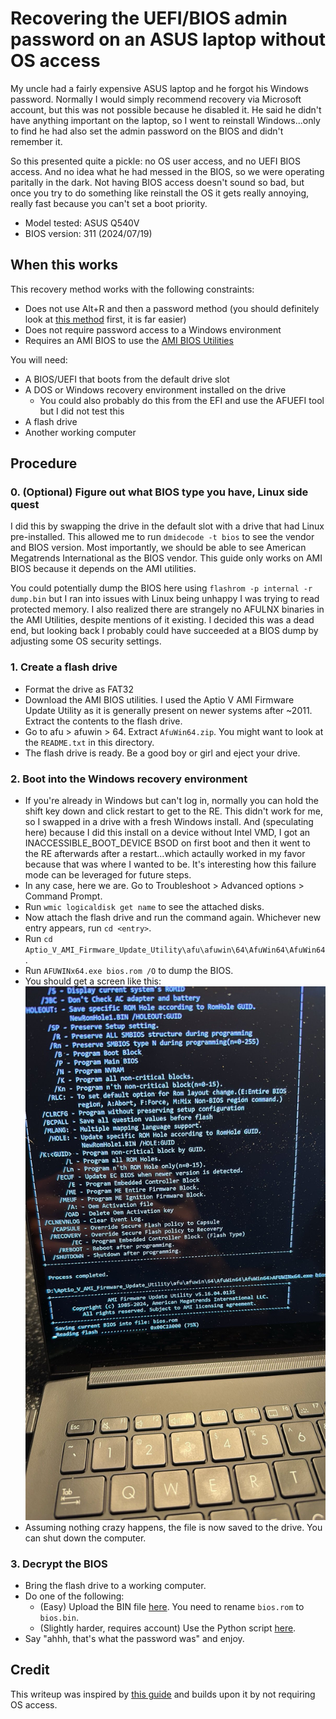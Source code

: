 # Recovering the UEFI/BIOS admin password on an ASUS laptop without OS access

My uncle had a fairly expensive ASUS laptop and he forgot his Windows password.
Normally I would simply recommend recovery via Microsoft account, but this was
not possible because he disabled it. He said he didn't have anything important
on the laptop, so I went to reinstall Windows...only to find he had also set
the admin password on the BIOS and didn't remember it.

So this presented quite a pickle: no OS user access, and no UEFI BIOS access. And no
idea what he had messed in the BIOS, so we were operating paritally in the dark.
Not having BIOS access doesn't sound so bad, but once you try to do something
like reinstall the OS it gets really annoying, really fast because you can't set a boot priority.

- Model tested: ASUS Q540V
- BIOS version: 311 (2024/07/19)

## When this works

This recovery method works with the following constraints:

- Does not use Alt+R and then a password method (you should definitely look at
  [this method](https://www.biosbug.com/asus/) first, it is far easier)
- Does not require password access to a Windows environment
- Requires an AMI BIOS to use the [AMI BIOS Utilities](https://www.ami.com/bios-uefi-utilities/)

You will need:

- A BIOS/UEFI that boots from the default drive slot
- A DOS or Windows recovery environment installed on the drive
  - You could also probably do this from the EFI and use the AFUEFI tool but I did not test this
- A flash drive
- Another working computer

## Procedure

### 0. (Optional) Figure out what BIOS type you have, Linux side quest

I did this by swapping the drive in the default slot with a drive that had Linux pre-installed. This allowed me to run `dmidecode -t bios` to see the vendor and BIOS version. Most importantly, we should be able to see American Megatrends International as the BIOS vendor. This guide only works on AMI BIOS because it depends on the AMI utilities.

You could potentially dump the BIOS here using `flashrom -p internal -r dump.bin` but I ran into issues with Linux being unhappy I was trying to read protected memory. I also realized there are strangely no AFULNX binaries in the AMI Utilities, despite mentions of it existing. I decided this was a dead end, but looking back I probably could have succeeded at a BIOS dump by adjusting some OS security settings.

### 1. Create a flash drive

- Format the drive as FAT32
- Download the AMI BIOS utilities. I used the Aptio V AMI Firmware Update
     Utility as it is generally present on newer systems after ~2011. Extract
     the contents to the flash drive.
- Go to afu > afuwin > 64. Extract `AfuWin64.zip`. You might want to look at the `README.txt` in this directory.
- The flash drive is ready. Be a good boy or girl and eject your drive.

### 2. Boot into the Windows recovery environment

- If you're already in Windows but can't log in, normally you can hold the shift key down and click restart to get to the RE. This didn't work for me, so I swapped in a drive with a fresh Windows install. And (speculating here) because I did this install on a device without Intel VMD, I got an INACCESSIBLE_BOOT_DEVICE BSOD on first boot and then it went to the RE afterwards after a restart...which actaully worked in my favor because that was where I wanted to be. It's interesting how this failure mode can be leveraged for future steps.
- In any case, here we are. Go to Troubleshoot > Advanced options > Command Prompt.
- Run `wmic logicaldisk get name` to see the attached disks.
- Now attach the flash drive and run the command again. Whichever new entry appears, run `cd <entry>`.
- Run `cd Aptio_V_AMI_Firmware_Update_Utility\afu\afuwin\64\AfuWin64\AfuWin64`.
- Run `AFUWINx64.exe bios.rom /O` to dump the BIOS.
- You should get a screen like this: ![bios-dump.jpg](bios-dump.jpeg)
- Assuming nothing crazy happens, the file is now saved to the drive. You can shut down the computer.

### 3. Decrypt the BIOS

- Bring the flash drive to a working computer.
- Do one of the following:
  - (Easy) Upload the BIN file [here](https://alien.raaz.info.np/server/unlock/AMITSESetup/). You need to rename `bios.rom` to `bios.bin`.
  - (Slightly harder, requires account) Use the Python script [here](https://www.badcaps.net/forum/troubleshooting-hardware-devices-and-electronics-theory/troubleshooting-laptops-tablets-and-mobile-devices/bios-requests-only/90500-amitsesetup-decryptor).
- Say "ahhh, that's what the password was" and enjoy.

## Credit

This writeup was inspired by [this guide](https://rog-forum.asus.com/t5/tuf-asus-gaming-notebooks/guide-to-decrypt-admin-level-bios-uefi-password-on-newer-model/td-p/994023) and builds upon it by not requiring OS access.
